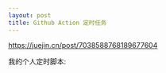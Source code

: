 ```yaml
---
layout: post
title: Github Action 定时任务
---
```


https://juejin.cn/post/7038588768189677604

我的个人定时脚本:


